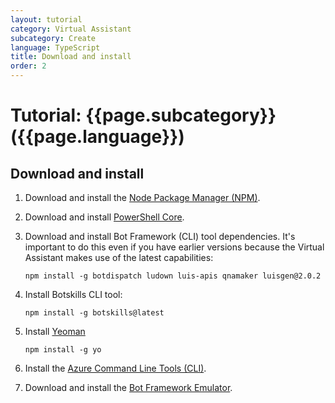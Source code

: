 ```yaml
---
layout: tutorial
category: Virtual Assistant
subcategory: Create
language: TypeScript
title: Download and install
order: 2
---
```


# Tutorial: {{page.subcategory}} ({{page.language}})

## Download and install

1. Download and install the [Node Package Manager (NPM)](https://nodejs.org/en/).
1. Download and install [PowerShell Core](https://docs.microsoft.com/en-us/powershell/scripting/install/installing-powershell?view=powershell-6).
1. Download and install Bot Framework (CLI) tool dependencies. It's important to do this even if you have earlier versions because the Virtual Assistant makes use of the latest capabilities: 

   ```shell
   npm install -g botdispatch ludown luis-apis qnamaker luisgen@2.0.2
   ```

1. Install Botskills CLI tool:
   
   ```
   npm install -g botskills@latest
   ```

1. Install [Yeoman](http://yeoman.io)

   ```shell
   npm install -g yo
   ```

1. Install the [Azure Command Line Tools (CLI)](https://docs.microsoft.com/en-us/cli/azure/install-azure-cli-windows?view=azure-cli-latest).
1. Download and install the [Bot Framework Emulator](https://aka.ms/botframework-emulator).